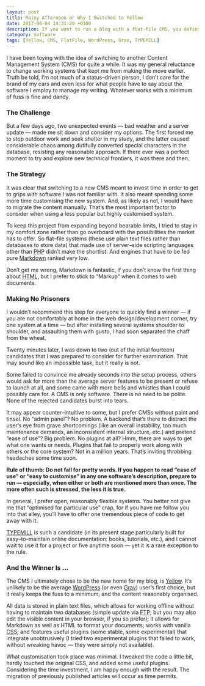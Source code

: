 ```yaml
---
layout: post
title: Rainy Afternoon or Why I Switched to Yellow
date: 2017-06-04 14:31:29 +0100
description: If you want to run a blog with a flat-file CMS, you definitely should consider Yellow.
category: software
tags: [Yellow, CMS, FlatFile, WordPress, Grav, TYPEMILL]
---
```


I have been toying with the idea of switching to another Content Management System (<abbr>CMS</abbr>) for quite a while. It was my general reluctance to change working systems that kept me from making the move earlier. Truth be told, I’m not much of a status–driven person, I don’t care for the brand of my cars and even less for what people have to say about the software I employ to manage my writing. Whatever works with a minimum of fuss is fine and dandy.<!--more-->

<h3>The Challenge</h3>

But a few days ago, two unexpected events — bad weather and a server update — made me sit down and consider my options. The first forced me to stop outdoor work and seek shelter in my study, and the latter caused considerable chaos among dutifully converted special characters in the database, resisting any reasonable approach. If there ever was a perfect moment to try and explore new technical frontiers, it was there and then.

<h3>The Strategy</h3>

It was clear that switching to a new <abbr>CMS</abbr> meant to invest time in order to get to grips with software I was not familiar with. It also meant spending some more time customising the new system. And, as likely as not, I would have to migrate the content manually. That’s the most important factor to consider when using a less popular but highly customised system.

To keep this project from expanding beyond bearable limits, I tried to stay in my comfort zone rather than go overboard with the possibilities the market has to offer. So flat–file systems (these use plain text files rather than databases to store data) that made use of server–side scripting languages other than <abbr title="PHP: Hypertext Preprocessor; that’s a recursive acronym">PHP</abbr> didn’t make the shortlist. And engines that have to be fed pure <a rel="external" title="Visit John Gruber to check out Markdown" href="https://daringfireball.net/projects/markdown/">Markdown</a> ranked very low.

Don’t get me wrong, Markdown is fantastic, if you don’t know the first thing about <abbr title="HyperText Markup Language">HTML</abbr>, but I prefer to stick to “Markup” when it comes to web documents.

<h3>Making No Prisoners</h3>

I wouldn’t recommend this step for everyone to quickly find a winner — if you are not comfortably at home in the web design/development corner, try one system at a time — but after installing several systems shoulder to shoulder, and assaulting them with gusto, I had soon separated the chaff from the wheat.

Twenty minutes later, I was down to two (out of the initial fourteen) candidates that I was prepared to consider for further examination. That may sound like an impossible task, but it really is not.

Some failed to convince me already seconds into the setup process, others would ask for more than the average server features to be present or refuse to launch at all, and some came with more bells and whistles than I could possibly care for. A <abbr>CMS</abbr> is only software. There is no need to be polite. None of the rejected candidates burst into tears.

It may appear counter–intuitive to some, but I prefer <abbr>CMSs</abbr> without paint and tinsel. No “admin panel”? No problem. A backend that’s there to distract the user’s eye from grave shortcomings (like an overall instability, too much maintenance demands, an inconsistent internal structure, <abbr>etc.</abbr>) and pretend “ease of use”? Big problem. No plugins at all? Hmm, there are ways to get what one wants or needs. Plugins that fail to properly work along with others or the core system? Not in a million years. That’s inviting throbbing headaches some time soon.

<strong>Rule of thumb: Do not fall for pretty words. If you happen to read “ease of use” or “easy to customise” in any one software’s description, prepare to run — especially, when either or both are mentioned more than once. The more often such is stressed, the less it is true.</strong>

In general, I prefer open, reasonably flexible systems. You better not give me that “optimised for particular use” crap, for if you have me follow you into that alley, you’ll have to offer one tremendous piece of code to get away with it.

<a rel="external" title="Visit Sebastian Schürmanns to check out TYPEMILL" href="http://typemill.net/">TYPEMILL</a> is such a candidate (in its present stage particularly built for easy–to–maintain online documentation: books, tutorials, <abbr>etc.</abbr>), and I cannot wait to use it for a project or five anytime soon — yet it is a rare exception to the rule.

<h3>And the Winner Is …</h3>

The <abbr>CMS</abbr> I ultimately chose to be the new home for my blog, is <a rel="external" title="Visit Datenstrom to check out Yellow" href="https://datenstrom.se/yellow/">Yellow</a>. It’s unlikely to be the average <a rel="external" title="Visit WordPress to check out their CMS" href="https://wordpress.org/">WordPress</a> (or even <a rel="external" title="Visit Grav to check out their flat-file CMS" href="https://getgrav.org/">Grav</a>) user’s first choice, but it really keeps the fuss to a minimum, and the content reasonably organised.

All data is stored in plain text files, which allows for working offline without having to maintain two databases (simple update via <abbr title="File Transfer Protocol">FTP</abbr>; but you may also edit the visible content in your browser, if you so prefer); it allows for Markdown as well as <abbr>HTML</abbr> to format your documents; works with vanilla <abbr title="Cascading Style Sheets">CSS</abbr>; and features useful plugins (some stable, some experimental) that integrate unobtrusively (I tried two experimental plugins that failed to work, without wreaking havoc — they were simply not available).

What customisation took place was minimal. I tweaked the code a little bit, hardly touched the original <abbr>CSS</abbr>, and added some useful plugins. Considering the time investment, I am happy enough with the result. The migration of previously published articles will occur as time permits.
